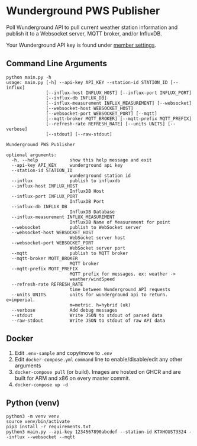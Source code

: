 # Wunderground PWS Publisher

Poll Wunderground API to pull current weather station information and publish it to a Websocket server, MQTT broker, and/or InfluxDB.

Your Wunderground API key is found under [member settings](https://www.wunderground.com/member/api-keys).

## Command Line Arguments

```
python main.py -h
usage: main.py [-h] --api-key API_KEY --station-id STATION_ID [--influx]
               [--influx-host INFLUX_HOST] [--influx-port INFLUX_PORT]
               [--influx-db INFLUX_DB]
               [--influx-measurement INFLUX_MEASUREMENT] [--websocket]
               [--websocket-host WEBSOCKET_HOST]
               [--websocket-port WEBSOCKET_PORT] [--mqtt]
               [--mqtt-broker MQTT_BROKER] [--mqtt-prefix MQTT_PREFIX]
               [--refresh-rate REFRESH_RATE] [--units UNITS] [--verbose]
               [--stdout] [--raw-stdout]

Wunderground PWS Publisher

optional arguments:
  -h, --help            show this help message and exit
  --api-key API_KEY     wunderground api key
  --station-id STATION_ID
                        wunderground station id
  --influx              publish to influxdb
  --influx-host INFLUX_HOST
                        InfluxDB Host
  --influx-port INFLUX_PORT
                        InfluxDB Port
  --influx-db INFLUX_DB
                        InfluxDB Database
  --influx-measurement INFLUX_MEASUREMENT
                        InfluxDB Name of Measurement for point
  --websocket           publish to WebSocket server
  --websocket-host WEBSOCKET_HOST
                        WebSocket server host
  --websocket-port WEBSOCKET_PORT
                        WebSocket server port
  --mqtt                publish to MQTT broker
  --mqtt-broker MQTT_BROKER
                        MQTT broker
  --mqtt-prefix MQTT_PREFIX
                        MQTT prefix for messages. ex: weather ->
                        weather/windSpeed
  --refresh-rate REFRESH_RATE
                        time between Wunderground API requests
  --units UNITS         units for wunderground api to return. e=imperial.
                        m=metric. h=hybrid (uk)
  --verbose             Add debug messages
  --stdout              Write JSON to stdout of parsed data
  --raw-stdout          Write JSON to stdout of raw API data
```

## Docker

1. Edit `.env-sample` and copy/move to `.env`
2. Edit `docker-compose.yml` `command` line to enable/disable/edit any other arguments
3. `docker-compose pull` (or build). Images are hosted on GHCR and are built for ARM and x86 on every master commit.
4. `docker-compose up -d`

## Python (venv)

```
python3 -m venv venv
source venv/bin/activate
pip3 install -r requirements.txt
python3 main.py --api-key 1234567890abcdef --station-id KTXHOUST3324 --influx --websocket --mqtt
```
